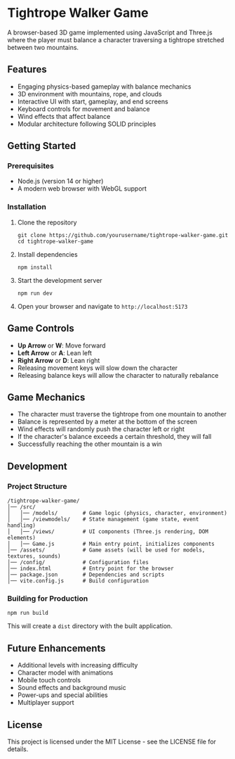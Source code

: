# Tightrope Walker Game

A browser-based 3D game implemented using JavaScript and Three.js where the player must balance a character traversing a tightrope stretched between two mountains.

## Features

- Engaging physics-based gameplay with balance mechanics
- 3D environment with mountains, rope, and clouds
- Interactive UI with start, gameplay, and end screens
- Keyboard controls for movement and balance
- Wind effects that affect balance
- Modular architecture following SOLID principles

## Getting Started

### Prerequisites

- Node.js (version 14 or higher)
- A modern web browser with WebGL support

### Installation

1. Clone the repository
   ```
   git clone https://github.com/yourusername/tightrope-walker-game.git
   cd tightrope-walker-game
   ```

2. Install dependencies
   ```
   npm install
   ```

3. Start the development server
   ```
   npm run dev
   ```

4. Open your browser and navigate to `http://localhost:5173`

## Game Controls

- **Up Arrow** or **W**: Move forward
- **Left Arrow** or **A**: Lean left
- **Right Arrow** or **D**: Lean right
- Releasing movement keys will slow down the character
- Releasing balance keys will allow the character to naturally rebalance

## Game Mechanics

- The character must traverse the tightrope from one mountain to another
- Balance is represented by a meter at the bottom of the screen
- Wind effects will randomly push the character left or right
- If the character's balance exceeds a certain threshold, they will fall
- Successfully reaching the other mountain is a win

## Development

### Project Structure

```
/tightrope-walker-game/
│── /src/
│   │── /models/        # Game logic (physics, character, environment)
│   │── /viewmodels/    # State management (game state, event handling)
│   │── /views/         # UI components (Three.js rendering, DOM elements)
│   │── Game.js         # Main entry point, initializes components
│── /assets/            # Game assets (will be used for models, textures, sounds)
│── /config/            # Configuration files
│── index.html          # Entry point for the browser
│── package.json        # Dependencies and scripts
│── vite.config.js      # Build configuration
```

### Building for Production

```
npm run build
```

This will create a `dist` directory with the built application.

## Future Enhancements

- Additional levels with increasing difficulty
- Character model with animations
- Mobile touch controls
- Sound effects and background music
- Power-ups and special abilities
- Multiplayer support

## License

This project is licensed under the MIT License - see the LICENSE file for details. 